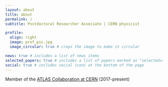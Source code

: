 ```yaml
---
layout: about
title: about
permalink: /
subtitle: Postdoctoral Researcher Associate | CERN physicist 

profile:
  align: right
  image: prof_pic.jpg
  image_circular: true # crops the image to make it circular

news: true # includes a list of news items
selected_papers: true # includes a list of papers marked as "selected={true}"
social: true # includes social icons at the bottom of the page
---
```


Member of the <a href='https://atlas.cern/'>ATLAS Collaboration at CERN</a> (2017-present)
